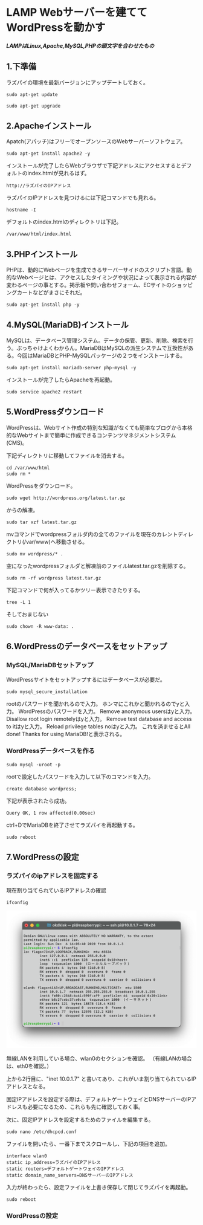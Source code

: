 # LAMP Webサーバーを建ててWordPressを動かす
##### LAMPはLinux,Apache,MySQL,PHPの頭文字を合わせたもの

## 1.下準備
ラズパイの環境を最新バージョンにアップデートしておく。
```
sudo apt-get update
```
```
sudo apt-get upgrade
```

## 2.Apacheインストール
Apatch(アパッチ)はフリーでオープンソースのWebサーバーソフトウェア。
```
sudo apt-get install apache2 -y
```
インストールが完了したらWebブラウザで下記アドレスにアクセスするとデフォルトのindex.htmlが見れるはず。
```
http://ラズパイのIPアドレス
```
ラズパイのIPアドレスを見つけるには下記コマンドでも見れる。
```
hostname -I
```
デフォルトのindex.htmlのディレクトリは下記。
```
/var/www/html/index.html
```

## 3.PHPインストール
PHPは、動的にWebページを生成できるサーバーサイドのスクリプト言語。動的なWebページとは、アクセスしたタイミングや状況によって表示される内容が変わるページの事とする。掲示板や問い合わせフォーム、ECサイトのショッピングカートなどがまさにそれだ。
```
sudo apt-get install php -y
```

## 4.MySQL(MariaDB)インストール
MySQLは、データベース管理システム。データの保管、更新、削除、検索を行う。ぶっちゃけよくわからん。MariaDBはMySQLの派生システムで互換性がある。今回はMariaDBとPHP-MySQLパッケージの２つをインストールする。
```
sudo apt-get install mariadb-server php-mysql -y
```
インストールが完了したらApacheを再起動。
```
sudo service apache2 restart
```

## 5.WordPressダウンロード
WordPressは、Webサイト作成の特別な知識がなくても簡単なブログから本格的なWebサイトまで簡単に作成できるコンテンツマネジメントシステム(CMS)。

下記ディレクトリに移動してファイルを消去する。
```
cd /var/www/html
sudo rm *
```
WordPressをダウンロード。
```
sudo wget http://wordpress.org/latest.tar.gz
```
からの解凍。
```
sudo tar xzf latest.tar.gz
```
mvコマンドでwordpressフォルダ内の全てのファイルを現在のカレントディレクトリ(/var/www)へ移動させる。
```
sudo mv wordpress/* .
```
空になったwordpressフォルダと解凍前のファイルlatest.tar.gzを削除する。
```
sudo rm -rf wordpress latest.tar.gz
```
下記コマンドで何が入ってるかツリー表示できたりする。
```
tree -L 1
```
そしておまじない
```
sudo chown -R www-data: .
```

## 6.WordPressのデータベースをセットアップ
### MySQL/MariaDBセットアップ
WordPressサイトをセットアップするにはデータベースが必要だ。
```
sudo mysql_secure_installation
```
rootのパスワードを聞かれるので入力。
ホンマにこれかと聞かれるのでyと入力。
WordPressのパスワードを入力。
Remove anonymous usersはyと入力。
Disallow root login remotelyはyと入力。
Remove test database and access to itはyと入力。
Reload privilege tables noはyと入力。
これを済ませるとAll done! Thanks for using MariaDB!と表示される。

### WordPressデータベースを作る
```
sudo mysql -uroot -p
```
rootで設定したパスワードを入力して以下のコマンドを入力。
```
create database wordpress;
```
下記が表示されたら成功。
```
Query OK, 1 row affected(0.00sec)
```
ctrl+DでMariaDBを終了させてラズパイを再起動する。
```
sudo reboot
```

## 7.WordPressの設定
### ラズパイのipアドレスを固定する
現在割り当てられているIPアドレスの確認
```
ifconfig
```
![ifconfig](https://github.com/OKADA1919/memo/blob/master/images/Raspberry_pi/ifconfig1.png?raw=true)

無線LANを利用している場合、wlan0のセクションを確認。
（有線LANの場合は、eth0を確認。）

上から2行目に、"inet 10.0.1.7" と書いてあり、これがいま割り当てられているIPアドレスとなる。

固定IPアドレスを設定する際は、デフォルトゲートウェイとDNSサーバーのIPアドレスも必要になるため、これらも先に確認しておく事。

次に、固定IPアドレスを設定するためのファイルを編集する。
```
sudo nano /etc/dhcpcd.conf
```
ファイルを開いたら、一番下までスクロールし、下記の項目を追加。
```
interface wlan0
static ip_address=ラズパイのIPアドレス
static routers=デフォルトゲートウェイのIPアドレス
static domain_name_servers=DNSサーバーのIPアドレス
```
入力が終わったら、設定ファイルを上書き保存して閉じてラズパイを再起動。
```
sudo reboot
```

### WordPressの設定
